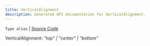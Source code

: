 ```yaml
---
title: VerticalAlignment
description: Generated API documentation for VerticalAlignment.
---
```


`Type alias` | [Source Code](https://github.com/mrCamelCode/jtjs/blob/ddfaeb1a2c9bf793372bb41076f65f452b124091/libs/react/lib/types/model.ts#L2)

VerticalAlignment: _"top" | "center" | "bottom"_